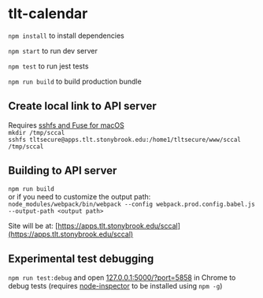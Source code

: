# tlt-calendar

`npm install` to install dependencies

`npm start` to run dev server

`npm test` to run jest tests

`npm run build` to build production bundle

## Create local link to API server
Requires [sshfs and Fuse for macOS](https://osxfuse.github.io/)<br>
`mkdir /tmp/sccal`<br>
`sshfs tltsecure@apps.tlt.stonybrook.edu:/home1/tltsecure/www/sccal /tmp/sccal`

## Building to API server
`npm run build`
<br>or if you need to customize the output path:<br>
`node_modules/webpack/bin/webpack --config webpack.prod.config.babel.js --output-path <output path>`

Site will be at: [https://apps.tlt.stonybrook.edu/sccal](https://apps.tlt.stonybrook.edu/sccal)

## Experimental test debugging
`npm run test:debug` and open [127.0.0.1:5000/?port=5858](http://127.0.0.1:5000/?port=5858) in Chrome to debug tests (requires [node-inspector](https://github.com/node-inspector/node-inspector) to be installed using `npm -g`)
